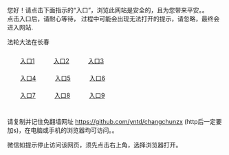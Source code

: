 您好！请点击下面指示的“入口”，浏览此网站是安全的，且为您带来平安。。 <br/>
点击入口后，请耐心等待， 过程中可能会出现无法打开的提示，请忽略，最终会进入网站. </br>

法轮大法在长春<br/>
<div style="padding:10px"><a style="margin:20px" target="_blank" href="https://d2o3dmp9uigttt.cloudfront.net/2Qpsp?kjqxkox" id="ccLink1" rel="nofollow">入口1</a> <a target="_blank" style="margin:20px" href="https://d1q1ne9z3hfyy3.cloudfront.net/2Qpsp?avtxjja" id="ccLink2" rel="nofollow">入口2</a> <a style="margin:20px" target="_blank" href="https://d1zpwfx6o6v90x.cloudfront.net/2Qpsp?vsaxblym" id="ccLink3" rel="nofollow">入口3</a></div>

<div style="padding:10px" ><a style="margin:20px" target="_blank" href="https://d2o3dmp9uigttt.cloudfront.net/2Qpsp?kjqxkox" id="ccLink4" rel="nofollow">入口4</a> <a style="margin:20px" href="https://d1q1ne9z3hfyy3.cloudfront.net/2Qpsp?avtxjja" target="_blank" id="ccLink5" rel="nofollow">入口5</a> <a style="margin:20px" href="https://d1zpwfx6o6v90x.cloudfront.net/2Qpsp?vsaxblym" target="_blank" id="ccLink6" rel="nofollow">入口6</a></div>

<div style="padding:10px"><a style="margin:20px" target="_blank" href="https://d2o3dmp9uigttt.cloudfront.net/2Qpsp?kjqxkox" id="ccLink7" rel="nofollow">入口7</a> <a style="margin:20px" href="https://d1q1ne9z3hfyy3.cloudfront.net/2Qpsp?avtxjja" target="_blank" id="ccLink8" rel="nofollow">入口8</a> <a style="margin:20px" target="_blank" href="https://d1zpwfx6o6v90x.cloudfront.net/2Qpsp?vsaxblym" id="ccLink9" rel="nofollow">入口9</a></div>

<br/>



请复制并记住免翻墙网址 https://github.com/yntd/changchunzx (http后一定要加s)，在电脑或手机的浏览器均可访问。。<br/>

微信如提示停止访问该网页，须先点击右上角，选择浏览器打开。
